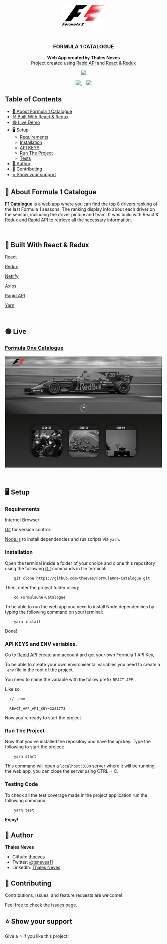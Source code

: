 <p align="center">
  <a href="https://f1catalogue.netlify.app">
    <img width="140" src="./src/assets/images/logo.png" alt="Logo">
  </a>
</p>
<br>

<h3 align="center">

  **FORMULA 1 CATALOGUE**

</h3>

<p align="center">
  <strong>Web App created by Thales Neves</strong>
  <br>
  Project created using <a href="https://rapidapi.com">Rapid API</a> and <a href="https://reactjs.org">React</a> & <a href="http://redux.js.org">Redux</a>
</p>

<p align="center">
  <a href="https://f1catalogue.netlify.app">
    <img src="https://img.shields.io/badge/OPEN%20app%20-darkred?style=for-the-badge">
  </a>
</p>

<p align="center">
  <a href="https://github.com/thneves/FormulaOne-Catalogue/issues">
    <img src="https://img.shields.io/badge/REPORT%20A%20BUG-royalblue?style=for-the-badge">
  </a>
   ‎ ‎ ‎ ‎
  <a href="https://github.com/thneves/FormulaOne-Catalogue/issues">
    <img src="https://img.shields.io/badge/Request%20a%20feature-royalblue?style=for-the-badge">
  </a>
</p>

## Table of Contents
- [🚀 About Formula 1 Catalogue](#🚀-about-formula-1-catalogue)
- [⚒️ Built With React & Redux](#⚒️-built-with-react-&-redux)
- [🟢 Live Demo](#🟢-live-demo)
- [🖥️ Setup](#🖥️-setup)
  - [Requirements](#requirements)
  - [Installation](#installation)
  - [API KEYS](#api-keys-and-env-variables)
  - [Run The Project](#run-the-project)
  - [Tests](#testing-code)
- [👤 Author](#👤-author)
- [🤝 Contributing](#🤝-contributing)
- [⭐ Show your support](#⭐-show-your-support)


## 🚀 About Formula 1 Catalogue

[**F1 Catalogue**](https://f1catalogue.netlify.app) is a web app where you can find the top 8 drivers ranking of the last Formula 1 seasons. The ranking display info about each driver on the season, including the driver picture and team. It was build with React & Redux and [Rapid API](http://rapidapi.com) to retrieve all the necessary information.

<br>

## 🧪 Built With React & Redux

[React](https://reactjs.org)

[Redux](http://redux.js.org)

[Netlify](https://netlify.com)

[Axios](https://axios-http)

[Rapid API](https://rapidapi.com)

[Yarn](https://yarnpkg.com)

<br>

## 🟢 Live

<h3>

  [Formula One Catalogue](https://f1catalogue.netlify.app)

</h3>

<a href="https://f1catalogue.netlify.app">
  <img src="./screenshot.png">
</a>

<br>
<br>
<br>

## 🖥️ Setup

### Requirements

Internet Browser

[Git](https://git-scm.com/downloads) for version control.

[Node.js](https://nodejs.org) to install dependencies and run scripts via `yarn`.

### Installation

Open the terminal inside a folder of your choice and clone this repository using the following [Git](https://git-scm.com/downloads) commands in the terminal:

```
    git clone https://github.com/thneves/FormulaOne-Catalogue.git
```

Then, enter the project folder using:

```
    cd FormulaOne-Catalogue
```

To be able to run the web app you need to install Node dependencies by typing the following command on your terminal:

```
    yarn install
```

Done!

### API KEYS and ENV variables.

Go to [Rapid API](https://rapidapi.com/api-sports/api/api-formula-1/) create and account and get your own Formula 1 API Key,

To be able to create your own environmental variables you need to create a `.env` file in the root of the project.

You need to name the variable with the follow prefix `REACT_APP_`.

Like so

```
  // .env

  REACT_APP_API_KEY=3281772
```
Now you're ready to start the project
### Run The Project

Now that you've installed the repository and have the api key. Type the following to start the project:

```
    yarn start
```

This command will open a `localhost:3000` server where it will be running the web app, you can close the server using CTRL + C.


### Testing Code

To check all the test coverage made in the project application run the following command:

```
    yarn test
```


**Enjoy!**

## 👤 Author

 **Thales Neves**

- Github: [thneves](https://github.com/thneves)
- Twitter: [@tsneves11](https://twitter.com/tsneves11)
- LinkedIn: [Thales Neves]([(https://www.linkedin.com/in/thales-neves10/))

## 🤝 Contributing

Contributions, issues, and feature requests are welcome!

Feel free to check the [issues page](https://github.com/thneves/FormulaOne-Catalogue).

## ⭐ Show your support

Give a ⭐️ if you like this project!